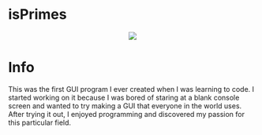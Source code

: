 # isPrimes

<p align="center">
  <img src="https://github.com/srndko/isPrimes/blob/master/img/isprimeDemo.png" /> 
</p>

# Info
This was the first GUI program I ever created when I was learning to code. I started working on it because I was bored of staring at a blank console screen and wanted to try making a GUI that everyone in the world uses. After trying it out, I enjoyed programming and discovered my passion for this particular field.